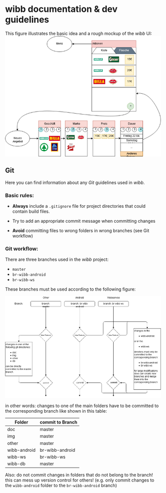 # wibb documentation & dev guidelines

This figure illustrates the basic idea and a rough mockup of the *wibb* UI:
![wibb concept](wibb-idea.png)

## Git
Here you can find information about any *Git* guidelines used in *wibb*.

### Basic rules:

* **Always** include a `.gitignore` file for project directories that could contain build files.

* Try to add an appropriate commit message when committing changes

* **Avoid** committing files to wrong folders in wrong branches (see Git workflow)

### Git workflow:
There are three branches used in the *wibb* project:
* `master`
* `br-wibb-android`
* `br-wibb-ws`

These branches must be used according to the following figure:

![wibb git workflow](wibb-git-workflow.png)

in other words: changes to one of the main folders have to be committed to the corresponding branch like shown in this table:

| Folder       | commit to Branch |
|--------------|------------------|
| doc          | master           |
| img          | master           |
| other        | master           |
| wibb-android | br-wibb-android  |
| wibb-ws      | br-wibb-ws       |
| wibb-db      | master           |

Also: do not commit changes in folders that do not belong to the branch! this can mess up version control for others! (e.g. only commit changes to the `wibb-android` folder to the `br-wibb-android` branch)
